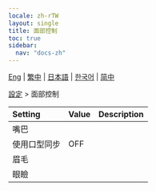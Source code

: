 ```yaml
---
locale: zh-rTW
layout: single
title: 面部控制
toc: true
sidebar:
  nav: "docs-zh"
---
```

[Eng](/dancexr/menu/2025.4/actor/facial_debug) | [繁中](/tw/dancexr/menu/2025.4/actor/facial_debug) | [日本語](/jp/dancexr/menu/2025.4/actor/facial_debug) | [한국어](/kr/dancexr/menu/2025.4/actor/facial_debug) | [简中](/zh/dancexr/menu/2025.4/actor/facial_debug)

[設定](../menu#設定) > 面部控制



| Setting | Value | Description |
| :--- | --- | :--- |
| 嘴巴 || 
| 使用口型同步 | OFF | 
| 眉毛 || 
| 眼瞼 || 
